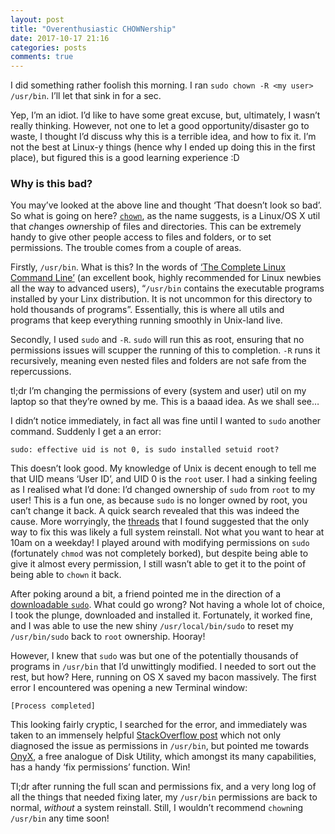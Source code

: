 ```yaml
---
layout: post
title: "Overenthusiastic CHOWNership"
date: 2017-10-17 21:16
categories: posts
comments: true
---
```


I did something rather foolish this morning. I ran 
```sudo chown -R <my user> /usr/bin```.
I’ll let that sink in for a sec.

Yep, I’m an idiot. I’d like to have some great excuse, but, ultimately, I wasn’t really thinking. However, not one to let a good opportunity/disaster go to waste, I thought I’d discuss why this is a terrible idea, and how to fix it. I’m not the best at Linux-y things (hence why I ended up doing this in the first place), but figured this is a good learning experience :D

### Why is this bad?

You may’ve looked at the above line and thought ‘That doesn’t look so bad’. So what is going on here? [`chown`](https://linux.die.net/man/1/chown), as the name suggests, is a Linux/OS X util that *ch*anges *own*ership of files and directories. This can be extremely handy to give other people access to files and folders, or to set permissions. The trouble comes from a couple of areas.

Firstly, `/usr/bin`. What is this? In the words of [‘The Complete Linux Command Line’](http://linuxcommand.org/tlcl.php) (an excellent book, highly recommended for Linux newbies all the way to advanced users), “`/usr/bin` contains the executable programs installed by your Linx distribution. It is not uncommon for this directory to hold thousands of programs”. Essentially, this is where all utils and programs that keep everything running smoothly in Unix-land live.

Secondly, I used `sudo` and `-R`. `sudo` will run this as root, ensuring that no permissions issues will scupper the running of this to completion. `-R` runs it recursively, meaning even nested files and folders are not safe from the repercussions.

tl;dr I’m changing the permissions of every (system and user) util on my laptop so that they’re owned by me. This is a baaad idea. As we shall see…

I didn’t notice immediately, in fact all was fine until I wanted to `sudo` another command. Suddenly I get a an error:

```sudo: effective uid is not 0, is sudo installed setuid root?```

This doesn’t look good. My knowledge of Unix is decent enough to tell me that UID means ‘User ID’, and UID 0 is the `root` user. I had a sinking feeling as I realised what I’d done: I’d changed ownership of `sudo` from `root` to my user! This is a fun one, as because `sudo` is no longer owned by root, you can’t change it back. A quick search revealed that this was indeed the cause. More worryingly, the [threads](https://www.linuxquestions.org/questions/linux-newbie-8/sudo-effective-uid-is-not-0-is-sudo-installed-setuid-root-4175438614/) that I found suggested that the only way to fix this was likely a full system reinstall. Not what you want to hear at 10am on a weekday! I played around with modifying permissions on `sudo` (fortunately `chmod` was not completely borked), but despite being able to give it almost every permission, I still wasn’t able to get it to the point of being able to `chown` it back.

After poking around a bit, a friend pointed me in the direction of a [downloadable `sudo`](https://www.sudo.ws/download.html#binary). What could go wrong? Not having a whole lot of choice, I took the plunge, downloaded and installed it. Fortunately, it worked fine, and I was able to use the new shiny `/usr/local/bin/sudo` to reset my `/usr/bin/sudo` back to `root` ownership. Hooray!

However, I knew that `sudo` was but one of the potentially thousands of programs in `/usr/bin` that I’d unwittingly modified. I needed to sort out the rest, but how? Here, running on OS X saved my bacon massively. The first error I encountered was opening a new Terminal window:

```Last login: Tue Oct 17 11:25:56 on console login(<hex value>) malloc: * error for object <another hex value>: pointer being freed was not allocated * set a breakpoint in malloc_error_break to debug
[Process completed]
```

This looking fairly cryptic, I searched for the error, and immediately was taken to an immensely helpful [StackOverflow post](https://stackoverflow.com/questions/22329005/mac-terminal-pointer-being-freed-was-not-allocated-error-when-opening-termin) which not only diagnosed the issue as permissions in `/usr/bin`, but pointed me towards [OnyX](https://www.titanium-software.fr/en/onyx.html), a free analogue of Disk Utility, which amongst its many capabilities, has a handy ‘fix permissions’ function. Win!

Tl;dr after running the full scan and permissions fix, and a very long log of all the things that needed fixing later, my `/usr/bin` permissions are back to normal, _without_ a system reinstall. Still, I wouldn’t recommend `chown`ing `/usr/bin` any time soon!
